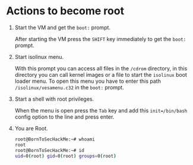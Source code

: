 # Actions to become root

1. Start the VM and get the `boot:` prompt.

    After starting the VM press the `SHIFT` key immediately to get the `boot:` prompt.

2. Start isolinux menu.

    With this prompt you can access all files in the `/cdrom` directory, in this directory you can call kernel images or a file to start the `isolinux` boot loader menu. To open this menu you have to enter this path `/isolinux/vesamenu.c32` in the `boot:` prompt.

3. Start a shell with root privileges.

    When the menu is open press the `Tab` key and add this  `init=/bin/bash` config option to  the line and press enter.

4. You are Root.

    ```bash
    root@BornToSecHackMe:~# whoami 
    root
    root@BornToSecHackMe:~# id
    uid=0(root) gid=0(root) groups=0(root)
    ```
